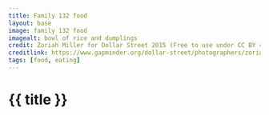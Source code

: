 ```yaml
---
title: Family 132 food
layout: base
image: family 132 food
imagealt: bowl of rice and dumplings
credit: Zoriah Miller for Dollar Street 2015 (Free to use under CC BY 4.0)
creditlink: https://www.gapminder.org/dollar-street/photographers/zoriah-miller?
tags: [food, eating]
---
```


# {{ title }}